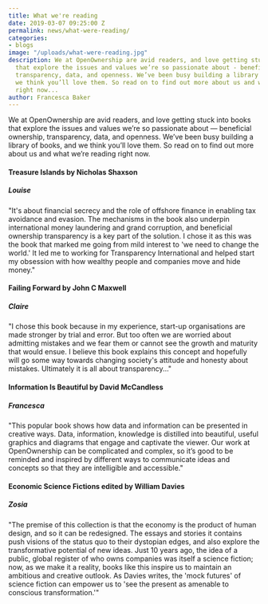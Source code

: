 ```yaml
---
title: What we're reading
date: 2019-03-07 09:25:00 Z
permalink: news/what-were-reading/
categories:
- blogs
image: "/uploads/what-were-reading.jpg"
description: We at OpenOwnership are avid readers, and love getting stuck into books
  that explore the issues and values we’re so passionate about - beneficial ownership,
  transparency, data, and openness. We’ve been busy building a library of books, and
  we think you’ll love them. So read on to find out more about us and what we’re reading
  right now...
author: Francesca Baker
---
```


We at OpenOwnership are avid readers, and love getting stuck into books that explore the issues and values we’re so passionate about — beneficial ownership, transparency, data, and openness. We’ve been busy building a library of books, and we think you’ll love them. So read on to find out more about us and what we’re reading right now.

#### Treasure Islands by Nicholas Shaxson
##### Louise
"It's about financial secrecy and the role of offshore finance in enabling tax avoidance and evasion. The mechanisms in the book also underpin international money laundering and grand corruption, and beneficial ownership transparency is a key part of the solution. I chose it as this was the book that marked me going from mild interest to 'we need to change the world.' It led me to working for Transparency International and helped start my obsession with how wealthy people and companies move and hide money."

#### Failing Forward by John C Maxwell
##### Claire
"I chose this book because in my experience, start-up organisations are made stronger by trial and error. But too often we are worried about admitting mistakes and we fear them or cannot see the growth and maturity that would ensue. I believe this book explains this concept and hopefully will go some way towards changing society's attitude and honesty about mistakes. Ultimately it is all about transparency..."

#### Information Is Beautiful by David McCandless
##### Francesca
"This popular book shows how data and information can be presented in creative ways. Data, information, knowledge is distilled into beautiful, useful graphics and diagrams that engage and captivate the viewer. Our work at OpenOwnership can be complicated and complex, so it’s good to be reminded and inspired by different ways to communicate ideas and concepts so that they are intelligible and accessible."

#### Economic Science Fictions edited by William Davies
##### Zosia
"The premise of this collection is that the economy is the product of human design, and so it can be redesigned. The essays and stories it contains push visions of the status quo to their dystopian edges, and also explore the transformative potential of new ideas. Just 10 years ago, the idea of a public, global register of who owns companies was itself a science fiction; now, as we make it a reality, books like this inspire us to maintain an ambitious and creative outlook. As Davies writes, the 'mock futures' of science fiction can empower us to 'see the present as amenable to conscious transformation.'"
